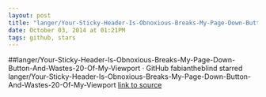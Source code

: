 ```yaml
---
layout: post
title: "langer/Your-Sticky-Header-Is-Obnoxious-Breaks-My-Page-Down-Button-And-Wastes-20-Of-My-Viewport · GitHub"
date: October 03, 2014 at 01:21PM
tags: github, stars
---
```

##langer/Your-Sticky-Header-Is-Obnoxious-Breaks-My-Page-Down-Button-And-Wastes-20-Of-My-Viewport · GitHub
fabiantheblind starred langer/Your-Sticky-Header-Is-Obnoxious-Breaks-My-Page-Down-Button-And-Wastes-20-Of-My-Viewport
[link to source](http://ift.tt/1vB9zpl) 
